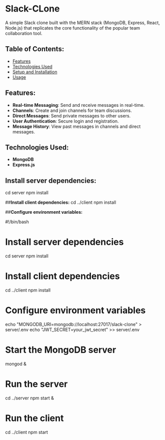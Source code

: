 # Slack-CLone
A simple Slack clone built with the MERN stack (MongoDB, Express, React, Node.js) that replicates the core functionality of the popular team collaboration tool. 

## **Table of Contents:**
- [Features](#features)
- [Technologies Used](#technologies-used)
- [Setup and Installation](#setup-and-installation)
- [Usage](#usage)

## **Features:**
- **Real-time Messaging**: Send and receive messages in real-time.
- **Channels**: Create and join channels for team discussions.
- **Direct Messages**: Send private messages to other users.
- **User Authentication**: Secure login and registration.
- **Message History**: View past messages in channels and direct messages.

## **Technologies Used:**
- **MongoDB**
- **Express.js**

## **Install server dependencies:**
cd server
npm install

##**Install client dependencies:**
cd ../client
npm install

##**Configure environment variables:**

#!/bin/bash

# Install server dependencies
cd server
npm install

# Install client dependencies
cd ../client
npm install

# Configure environment variables
echo "MONGODB_URI=mongodb://localhost:27017/slack-clone" > server/.env
echo "JWT_SECRET=your_jwt_secret" >> server/.env

# Start the MongoDB server
mongod &

# Run the server
cd ../server
npm start &

# Run the client
cd ../client
npm start


